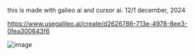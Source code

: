 this is made with galieo ai and cursor ai.
12/1 december, 2024

https://www.usegalileo.ai/create/d2626786-713e-4978-8ee3-0fea300643f6

![image](https://github.com/user-attachments/assets/2030ec99-9300-4d5f-ae79-c38a2068ae73)

